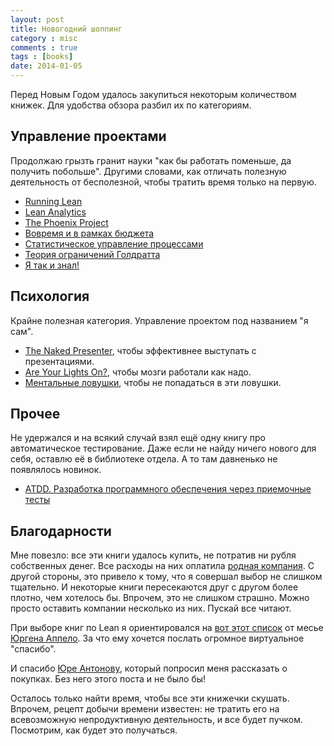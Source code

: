 ```yaml
---
layout: post
title: Новогодний шоппинг
category : misc
comments : true
tags : [books]
date: 2014-01-05
---
```


Перед Новым Годом удалось закупиться некоторым количеством книжек. Для удобства обзора разбил их по категориям.

Управление проектами
---

Продолжаю грызть гранит науки "как бы работать поменьше, да получить побольше". Другими словами, как отличать полезную деятельность от бесполезной, чтобы тратить время только на первую.

 * [Running Lean](http://www.amazon.com/gp/product/1449305172/)
 * [Lean Analytics](http://www.amazon.com/gp/product/1449335675/)
 * [The Phoenix Project](http://www.amazon.com/gp/product/0988262592/)
 * [Вовремя и в рамках бюджета](https://www.ozon.ru/context/detail/id/4784265/)
 * [Статистическое управление процессами](https://www.ozon.ru/context/detail/id/4119528/)
 * [Теория ограничений Голдратта](https://www.ozon.ru/context/detail/id/5288956/)
 * [Я так и знал!](https://www.ozon.ru/context/detail/id/5572374/)

Психология
---

Крайне полезная категория. Управление проектом под названием "я сам".

 * [The Naked Presenter](http://www.amazon.com/gp/product/0321704452/), чтобы эффективнее выступать с презентациями.
 * [Are Your Lights On?](http://www.amazon.com/gp/product/0932633161/), чтобы мозги работали как надо.
 * [Ментальные ловушки](https://www.ozon.ru/context/detail/id/5702158/), чтобы не попадаться в эти ловушки.

Прочее
---

Не удержался и на всякий случай взял ещё одну книгу про автоматическое тестирование. Даже если не найду ничего нового для себя, оставлю её в библиотеке отдела. А то там давненько не появлялось новинок.

 * [ATDD. Разработка программного обеспечения через приемочные тесты](https://www.ozon.ru/context/detail/id/19383906/)

Благодарности
---

Мне повезло: все эти книги удалось купить, не потратив ни рубля собственных денег. Все расходы на них оплатила [родная компания](http://www.naumen.ru). С другой стороны, это привело к тому, что я совершал выбор не слишком тщательно. И некоторые книги пересекаются друг с другом более плотно, чем хотелось бы. Впрочем, это не слишком страшно. Можно просто оставить компании несколько из них. Пускай все читают.

При выборе книг по Lean я ориентировался на [вот этот список](http://www.noop.nl/2013/08/top-100-agile-books-edition-2013.html) от месье [Юргена Аппело](https://twitter.com/jurgenappelo). За что ему хочется послать огромное виртуальное "спасибо".

И спасибо [Юре Антонову](https://twitter.com/yantonov), который попросил меня рассказать о покупках. Без него этого поста и не было бы!

Осталось только найти время, чтобы все эти книжечки скушать. Впрочем, рецепт добычи времени известен: не тратить его на всевозможную непродуктивную деятельность, и все будет пучком. Посмотрим, как будет это получаться.
